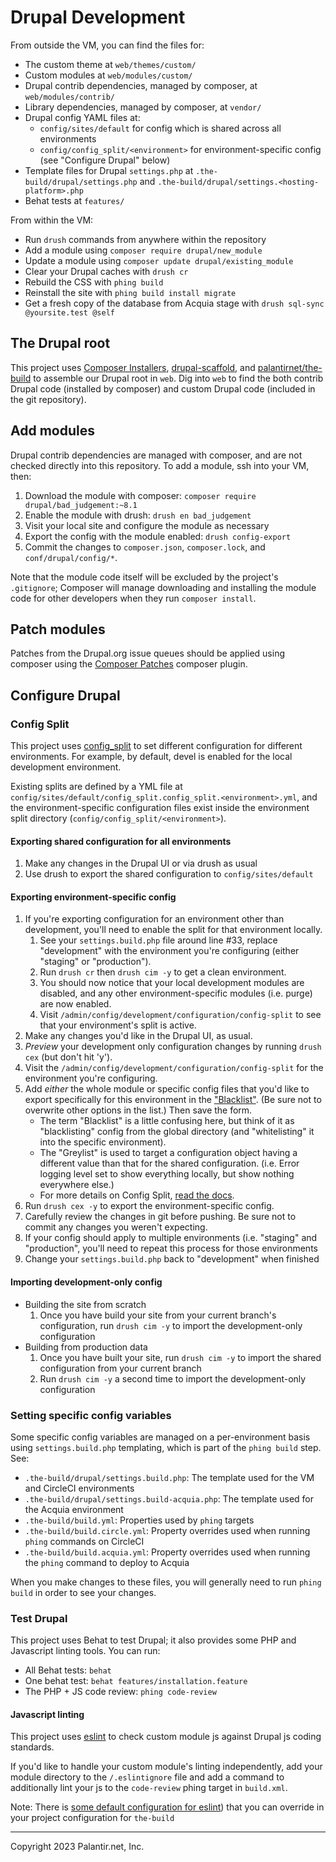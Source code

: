 # Drupal Development



From outside the VM, you can find the files for:

* The custom theme at `web/themes/custom/`
* Custom modules at `web/modules/custom/`
* Drupal contrib dependencies, managed by composer, at `web/modules/contrib/`
* Library dependencies, managed by composer, at `vendor/`
* Drupal config YAML files at:
    * `config/sites/default` for config which is shared across all environments
    * `config/config_split/<environment>` for environment-specific config (see "Configure Drupal" below)
* Template files for Drupal `settings.php` at `.the-build/drupal/settings.php` and `.the-build/drupal/settings.<hosting-platform>.php`
* Behat tests at `features/`

From within the VM:

* Run `drush` commands from anywhere within the repository
* Add a module using `composer require drupal/new_module`
* Update a module using `composer update drupal/existing_module`
* Clear your Drupal caches with `drush cr`
* Rebuild the CSS with `phing build`
* Reinstall the site with `phing build install migrate`
* Get a fresh copy of the database from Acquia stage with `drush sql-sync @yoursite.test @self`

## The Drupal root

This project uses [Composer Installers](https://github.com/composer/installers), [drupal-scaffold](https://github.com/drupal-composer/drupal-scaffold), and [palantirnet/the-build](https://github.com/palantirnet/the-build) to assemble our Drupal root in `web`. Dig into `web` to find the both contrib Drupal code (installed by composer) and custom Drupal code (included in the git repository).

## Add modules

Drupal contrib dependencies are managed with composer, and are not checked directly into this repository. To add a module, ssh into your VM, then:

1. Download the module with composer: `composer require drupal/bad_judgement:~8.1`
2. Enable the module with drush: `drush en bad_judgement`
3. Visit your local site and configure the module as necessary
4. Export the config with the module enabled: `drush config-export`
5. Commit the changes to `composer.json`, `composer.lock`, and `conf/drupal/config/*`.

Note that the module code itself will be excluded by the project's `.gitignore`; Composer will manage downloading and installing the module code for other developers when they run `composer install`.

## Patch modules

Patches from the Drupal.org issue queues should be applied using composer using the [Composer Patches](https://github.com/cweagans/composer-patches) composer plugin.


## Configure Drupal

### Config Split

This project uses [config_split](https://www.drupal.org/project/config_split) to set different configuration for different environments. For example, by default, devel is enabled for the local development environment.
 
Existing splits are defined by a YML file at `config/sites/default/config_split.config_split.<environment>.yml`, and the environment-specific configuration files exist inside the environment split directory (`config/config_split/<environment>`). 

#### Exporting shared configuration for all environments

1. Make any changes in the Drupal UI or via drush as usual
1. Use drush to export the shared configuration to `config/sites/default`

#### Exporting environment-specific config

1. If you're exporting configuration for an environment other than development, you'll need to enable the split for that environment locally.  
    1. See your `settings.build.php` file around line #33, replace "development" with the environment you're configuring (either "staging" or "production").
    1. Run `drush cr` then `drush cim -y` to get a clean environment.
    1. You should now notice that your local development modules are disabled, and any other environment-specific modules (i.e. purge) are now enabled.
    1. Visit `/admin/config/development/configuration/config-split` to see that your environment's split is active.
1. Make any changes you'd like in the Drupal UI, as usual.
1. _Preview_ your development only configuration changes by running `drush cex` (but don't hit 'y').
1. Visit the `/admin/config/development/configuration/config-split` for the environment you're configuring.
1. Add _either_ the whole module or specific config files that you'd like to export specifically for this environment in the ["Blacklist"](https://www.drupal.org/docs/8/modules/configuration-split/blacklist). (Be sure not to overwrite other options in the list.) Then save the form.
    * The term "Blacklist" is a little confusing here, but think of it as "blacklisting" config from the global directory (and "whitelisting" it into the specific environment).
    * The "Greylist" is used to target a configuration object having a different value than that for the shared configuration. (i.e. Error logging level set to show everything locally, but show nothing everywhere else.)
    * For more details on Config Split, [read the docs](https://www.drupal.org/docs/8/modules/configuration-split).
1. Run `drush cex -y` to export the environment-specific config.
1. Carefully review the changes in git before pushing. Be sure not to commit any changes you weren't expecting.
1. If your config should apply to multiple environments (i.e. "staging" and "production", you'll need to repeat this process for those environments
1. Change your `settings.build.php` back to "development" when finished

#### Importing development-only config

* Building the site from scratch
    1. Once you have build your site from your current branch's configuration, run `drush cim -y` to import the development-only configuration
* Building from production data
    1. Once you have built your site, run `drush cim -y` to import the shared configuration from your current branch
    1. Run `drush cim -y` a second time to import the development-only configuration 

### Setting specific config variables

Some specific config variables are managed on a per-environment basis using `settings.build.php` templating, which is part of the `phing build` step. See:

* `.the-build/drupal/settings.build.php`: The template used for the VM and CircleCI environments
* `.the-build/drupal/settings.build-acquia.php`: The template used for the Acquia environment
* `.the-build/build.yml`: Properties used by `phing` targets
* `.the-build/build.circle.yml`: Property overrides used when running `phing` commands on CircleCI
* `.the-build/build.acquia.yml`: Property overrides used when running the `phing` command to deploy to Acquia

When you make changes to these files, you will generally need to run `phing build` in order to see your changes.

### Test Drupal

This project uses Behat to test Drupal; it also provides some PHP and Javascript linting tools. You can run:

* All Behat tests: `behat`
* One behat test: `behat features/installation.feature`
* The PHP + JS code review: `phing code-review`

#### Javascript linting

This project uses [eslint](https://eslint.org/docs/latest/use/) to check custom module js against Drupal js coding standards.

If you'd like to handle your custom module's linting independently, add your module directory to the `/.eslintignore` file and add a command to additionally lint your js to the `code-review` phing target in `build.xml`.

Note: There is [some default configuration for eslint](https://github.com/palantirnet/the-build/pull/223/files#diff-339072f52845d316656969cbac2815305c0ccea0ce9de789ba73d78849336067)) that you can override in your project configuration for `the-build` 

----
Copyright 2023 Palantir.net, Inc.
